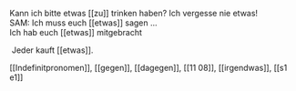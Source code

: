 Kann ich bitte etwas [[zu]] trinken haben?
Ich vergesse nie etwas!
SAM: Ich muss euch [[etwas]] sagen ...  
Ich hab euch [[etwas]] mitgebracht  



 Jeder kauft [[etwas]].  

[[Indefinitpronomen]], [[gegen]], [[dagegen]], [[11 08]], [[irgendwas]], [[s1 e1]]
